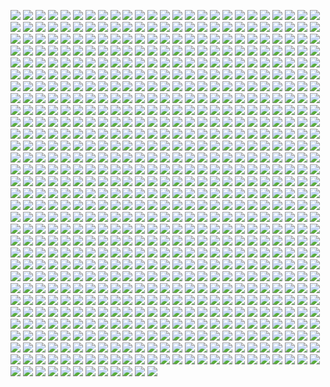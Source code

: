 
![](https://icanig.org/pro-study-packs/projects/MI/MI_Page_001.jpg)
![](https://icanig.org/pro-study-packs/projects/MI/MI_Page_002.jpg)
![](https://icanig.org/pro-study-packs/projects/MI/MI_Page_003.jpg)
![](https://icanig.org/pro-study-packs/projects/MI/MI_Page_004.jpg)
![](https://icanig.org/pro-study-packs/projects/MI/MI_Page_005.jpg)
![](https://icanig.org/pro-study-packs/projects/MI/MI_Page_006.jpg)
![](https://icanig.org/pro-study-packs/projects/MI/MI_Page_007.jpg)
![](https://icanig.org/pro-study-packs/projects/MI/MI_Page_008.jpg)
![](https://icanig.org/pro-study-packs/projects/MI/MI_Page_009.jpg)
![](https://icanig.org/pro-study-packs/projects/MI/MI_Page_010.jpg)
![](https://icanig.org/pro-study-packs/projects/MI/MI_Page_011.jpg)
![](https://icanig.org/pro-study-packs/projects/MI/MI_Page_012.jpg)
![](https://icanig.org/pro-study-packs/projects/MI/MI_Page_013.jpg)
![](https://icanig.org/pro-study-packs/projects/MI/MI_Page_014.jpg)
![](https://icanig.org/pro-study-packs/projects/MI/MI_Page_015.jpg)
![](https://icanig.org/pro-study-packs/projects/MI/MI_Page_016.jpg)
![](https://icanig.org/pro-study-packs/projects/MI/MI_Page_017.jpg)
![](https://icanig.org/pro-study-packs/projects/MI/MI_Page_018.jpg)
![](https://icanig.org/pro-study-packs/projects/MI/MI_Page_019.jpg)
![](https://icanig.org/pro-study-packs/projects/MI/MI_Page_020.jpg)
![](https://icanig.org/pro-study-packs/projects/MI/MI_Page_021.jpg)
![](https://icanig.org/pro-study-packs/projects/MI/MI_Page_022.jpg)
![](https://icanig.org/pro-study-packs/projects/MI/MI_Page_023.jpg)
![](https://icanig.org/pro-study-packs/projects/MI/MI_Page_024.jpg)
![](https://icanig.org/pro-study-packs/projects/MI/MI_Page_025.jpg)
![](https://icanig.org/pro-study-packs/projects/MI/MI_Page_026.jpg)
![](https://icanig.org/pro-study-packs/projects/MI/MI_Page_027.jpg)
![](https://icanig.org/pro-study-packs/projects/MI/MI_Page_028.jpg)
![](https://icanig.org/pro-study-packs/projects/MI/MI_Page_029.jpg)
![](https://icanig.org/pro-study-packs/projects/MI/MI_Page_030.jpg)
![](https://icanig.org/pro-study-packs/projects/MI/MI_Page_031.jpg)
![](https://icanig.org/pro-study-packs/projects/MI/MI_Page_032.jpg)
![](https://icanig.org/pro-study-packs/projects/MI/MI_Page_033.jpg)
![](https://icanig.org/pro-study-packs/projects/MI/MI_Page_034.jpg)
![](https://icanig.org/pro-study-packs/projects/MI/MI_Page_035.jpg)
![](https://icanig.org/pro-study-packs/projects/MI/MI_Page_036.jpg)
![](https://icanig.org/pro-study-packs/projects/MI/MI_Page_037.jpg)
![](https://icanig.org/pro-study-packs/projects/MI/MI_Page_038.jpg)
![](https://icanig.org/pro-study-packs/projects/MI/MI_Page_039.jpg)
![](https://icanig.org/pro-study-packs/projects/MI/MI_Page_040.jpg)
![](https://icanig.org/pro-study-packs/projects/MI/MI_Page_041.jpg)
![](https://icanig.org/pro-study-packs/projects/MI/MI_Page_042.jpg)
![](https://icanig.org/pro-study-packs/projects/MI/MI_Page_043.jpg)
![](https://icanig.org/pro-study-packs/projects/MI/MI_Page_044.jpg)
![](https://icanig.org/pro-study-packs/projects/MI/MI_Page_045.jpg)
![](https://icanig.org/pro-study-packs/projects/MI/MI_Page_046.jpg)
![](https://icanig.org/pro-study-packs/projects/MI/MI_Page_047.jpg)
![](https://icanig.org/pro-study-packs/projects/MI/MI_Page_048.jpg)
![](https://icanig.org/pro-study-packs/projects/MI/MI_Page_049.jpg)
![](https://icanig.org/pro-study-packs/projects/MI/MI_Page_050.jpg)
![](https://icanig.org/pro-study-packs/projects/MI/MI_Page_051.jpg)
![](https://icanig.org/pro-study-packs/projects/MI/MI_Page_052.jpg)
![](https://icanig.org/pro-study-packs/projects/MI/MI_Page_053.jpg)
![](https://icanig.org/pro-study-packs/projects/MI/MI_Page_054.jpg)
![](https://icanig.org/pro-study-packs/projects/MI/MI_Page_055.jpg)
![](https://icanig.org/pro-study-packs/projects/MI/MI_Page_056.jpg)
![](https://icanig.org/pro-study-packs/projects/MI/MI_Page_057.jpg)
![](https://icanig.org/pro-study-packs/projects/MI/MI_Page_058.jpg)
![](https://icanig.org/pro-study-packs/projects/MI/MI_Page_059.jpg)
![](https://icanig.org/pro-study-packs/projects/MI/MI_Page_060.jpg)
![](https://icanig.org/pro-study-packs/projects/MI/MI_Page_061.jpg)
![](https://icanig.org/pro-study-packs/projects/MI/MI_Page_062.jpg)
![](https://icanig.org/pro-study-packs/projects/MI/MI_Page_063.jpg)
![](https://icanig.org/pro-study-packs/projects/MI/MI_Page_064.jpg)
![](https://icanig.org/pro-study-packs/projects/MI/MI_Page_065.jpg)
![](https://icanig.org/pro-study-packs/projects/MI/MI_Page_066.jpg)
![](https://icanig.org/pro-study-packs/projects/MI/MI_Page_067.jpg)
![](https://icanig.org/pro-study-packs/projects/MI/MI_Page_068.jpg)
![](https://icanig.org/pro-study-packs/projects/MI/MI_Page_069.jpg)
![](https://icanig.org/pro-study-packs/projects/MI/MI_Page_070.jpg)
![](https://icanig.org/pro-study-packs/projects/MI/MI_Page_071.jpg)
![](https://icanig.org/pro-study-packs/projects/MI/MI_Page_072.jpg)
![](https://icanig.org/pro-study-packs/projects/MI/MI_Page_073.jpg)
![](https://icanig.org/pro-study-packs/projects/MI/MI_Page_074.jpg)
![](https://icanig.org/pro-study-packs/projects/MI/MI_Page_075.jpg)
![](https://icanig.org/pro-study-packs/projects/MI/MI_Page_076.jpg)
![](https://icanig.org/pro-study-packs/projects/MI/MI_Page_077.jpg)
![](https://icanig.org/pro-study-packs/projects/MI/MI_Page_078.jpg)
![](https://icanig.org/pro-study-packs/projects/MI/MI_Page_079.jpg)
![](https://icanig.org/pro-study-packs/projects/MI/MI_Page_080.jpg)
![](https://icanig.org/pro-study-packs/projects/MI/MI_Page_081.jpg)
![](https://icanig.org/pro-study-packs/projects/MI/MI_Page_082.jpg)
![](https://icanig.org/pro-study-packs/projects/MI/MI_Page_083.jpg)
![](https://icanig.org/pro-study-packs/projects/MI/MI_Page_084.jpg)
![](https://icanig.org/pro-study-packs/projects/MI/MI_Page_085.jpg)
![](https://icanig.org/pro-study-packs/projects/MI/MI_Page_086.jpg)
![](https://icanig.org/pro-study-packs/projects/MI/MI_Page_087.jpg)
![](https://icanig.org/pro-study-packs/projects/MI/MI_Page_088.jpg)
![](https://icanig.org/pro-study-packs/projects/MI/MI_Page_089.jpg)
![](https://icanig.org/pro-study-packs/projects/MI/MI_Page_090.jpg)
![](https://icanig.org/pro-study-packs/projects/MI/MI_Page_091.jpg)
![](https://icanig.org/pro-study-packs/projects/MI/MI_Page_092.jpg)
![](https://icanig.org/pro-study-packs/projects/MI/MI_Page_093.jpg)
![](https://icanig.org/pro-study-packs/projects/MI/MI_Page_094.jpg)
![](https://icanig.org/pro-study-packs/projects/MI/MI_Page_095.jpg)
![](https://icanig.org/pro-study-packs/projects/MI/MI_Page_096.jpg)
![](https://icanig.org/pro-study-packs/projects/MI/MI_Page_097.jpg)
![](https://icanig.org/pro-study-packs/projects/MI/MI_Page_098.jpg)
![](https://icanig.org/pro-study-packs/projects/MI/MI_Page_099.jpg)
![](https://icanig.org/pro-study-packs/projects/MI/MI_Page_100.jpg)
![](https://icanig.org/pro-study-packs/projects/MI/MI_Page_101.jpg)
![](https://icanig.org/pro-study-packs/projects/MI/MI_Page_102.jpg)
![](https://icanig.org/pro-study-packs/projects/MI/MI_Page_103.jpg)
![](https://icanig.org/pro-study-packs/projects/MI/MI_Page_104.jpg)
![](https://icanig.org/pro-study-packs/projects/MI/MI_Page_105.jpg)
![](https://icanig.org/pro-study-packs/projects/MI/MI_Page_106.jpg)
![](https://icanig.org/pro-study-packs/projects/MI/MI_Page_107.jpg)
![](https://icanig.org/pro-study-packs/projects/MI/MI_Page_108.jpg)
![](https://icanig.org/pro-study-packs/projects/MI/MI_Page_109.jpg)
![](https://icanig.org/pro-study-packs/projects/MI/MI_Page_110.jpg)
![](https://icanig.org/pro-study-packs/projects/MI/MI_Page_111.jpg)
![](https://icanig.org/pro-study-packs/projects/MI/MI_Page_112.jpg)
![](https://icanig.org/pro-study-packs/projects/MI/MI_Page_113.jpg)
![](https://icanig.org/pro-study-packs/projects/MI/MI_Page_114.jpg)
![](https://icanig.org/pro-study-packs/projects/MI/MI_Page_115.jpg)
![](https://icanig.org/pro-study-packs/projects/MI/MI_Page_116.jpg)
![](https://icanig.org/pro-study-packs/projects/MI/MI_Page_117.jpg)
![](https://icanig.org/pro-study-packs/projects/MI/MI_Page_118.jpg)
![](https://icanig.org/pro-study-packs/projects/MI/MI_Page_119.jpg)
![](https://icanig.org/pro-study-packs/projects/MI/MI_Page_120.jpg)
![](https://icanig.org/pro-study-packs/projects/MI/MI_Page_121.jpg)
![](https://icanig.org/pro-study-packs/projects/MI/MI_Page_122.jpg)
![](https://icanig.org/pro-study-packs/projects/MI/MI_Page_123.jpg)
![](https://icanig.org/pro-study-packs/projects/MI/MI_Page_124.jpg)
![](https://icanig.org/pro-study-packs/projects/MI/MI_Page_125.jpg)
![](https://icanig.org/pro-study-packs/projects/MI/MI_Page_126.jpg)
![](https://icanig.org/pro-study-packs/projects/MI/MI_Page_127.jpg)
![](https://icanig.org/pro-study-packs/projects/MI/MI_Page_128.jpg)
![](https://icanig.org/pro-study-packs/projects/MI/MI_Page_129.jpg)
![](https://icanig.org/pro-study-packs/projects/MI/MI_Page_130.jpg)
![](https://icanig.org/pro-study-packs/projects/MI/MI_Page_131.jpg)
![](https://icanig.org/pro-study-packs/projects/MI/MI_Page_132.jpg)
![](https://icanig.org/pro-study-packs/projects/MI/MI_Page_133.jpg)
![](https://icanig.org/pro-study-packs/projects/MI/MI_Page_134.jpg)
![](https://icanig.org/pro-study-packs/projects/MI/MI_Page_135.jpg)
![](https://icanig.org/pro-study-packs/projects/MI/MI_Page_136.jpg)
![](https://icanig.org/pro-study-packs/projects/MI/MI_Page_137.jpg)
![](https://icanig.org/pro-study-packs/projects/MI/MI_Page_138.jpg)
![](https://icanig.org/pro-study-packs/projects/MI/MI_Page_139.jpg)
![](https://icanig.org/pro-study-packs/projects/MI/MI_Page_140.jpg)
![](https://icanig.org/pro-study-packs/projects/MI/MI_Page_141.jpg)
![](https://icanig.org/pro-study-packs/projects/MI/MI_Page_142.jpg)
![](https://icanig.org/pro-study-packs/projects/MI/MI_Page_143.jpg)
![](https://icanig.org/pro-study-packs/projects/MI/MI_Page_144.jpg)
![](https://icanig.org/pro-study-packs/projects/MI/MI_Page_145.jpg)
![](https://icanig.org/pro-study-packs/projects/MI/MI_Page_146.jpg)
![](https://icanig.org/pro-study-packs/projects/MI/MI_Page_147.jpg)
![](https://icanig.org/pro-study-packs/projects/MI/MI_Page_148.jpg)
![](https://icanig.org/pro-study-packs/projects/MI/MI_Page_149.jpg)
![](https://icanig.org/pro-study-packs/projects/MI/MI_Page_150.jpg)
![](https://icanig.org/pro-study-packs/projects/MI/MI_Page_151.jpg)
![](https://icanig.org/pro-study-packs/projects/MI/MI_Page_152.jpg)
![](https://icanig.org/pro-study-packs/projects/MI/MI_Page_153.jpg)
![](https://icanig.org/pro-study-packs/projects/MI/MI_Page_154.jpg)
![](https://icanig.org/pro-study-packs/projects/MI/MI_Page_155.jpg)
![](https://icanig.org/pro-study-packs/projects/MI/MI_Page_156.jpg)
![](https://icanig.org/pro-study-packs/projects/MI/MI_Page_157.jpg)
![](https://icanig.org/pro-study-packs/projects/MI/MI_Page_158.jpg)
![](https://icanig.org/pro-study-packs/projects/MI/MI_Page_159.jpg)
![](https://icanig.org/pro-study-packs/projects/MI/MI_Page_160.jpg)
![](https://icanig.org/pro-study-packs/projects/MI/MI_Page_161.jpg)
![](https://icanig.org/pro-study-packs/projects/MI/MI_Page_162.jpg)
![](https://icanig.org/pro-study-packs/projects/MI/MI_Page_163.jpg)
![](https://icanig.org/pro-study-packs/projects/MI/MI_Page_164.jpg)
![](https://icanig.org/pro-study-packs/projects/MI/MI_Page_165.jpg)
![](https://icanig.org/pro-study-packs/projects/MI/MI_Page_166.jpg)
![](https://icanig.org/pro-study-packs/projects/MI/MI_Page_167.jpg)
![](https://icanig.org/pro-study-packs/projects/MI/MI_Page_168.jpg)
![](https://icanig.org/pro-study-packs/projects/MI/MI_Page_169.jpg)
![](https://icanig.org/pro-study-packs/projects/MI/MI_Page_170.jpg)
![](https://icanig.org/pro-study-packs/projects/MI/MI_Page_171.jpg)
![](https://icanig.org/pro-study-packs/projects/MI/MI_Page_172.jpg)
![](https://icanig.org/pro-study-packs/projects/MI/MI_Page_173.jpg)
![](https://icanig.org/pro-study-packs/projects/MI/MI_Page_174.jpg)
![](https://icanig.org/pro-study-packs/projects/MI/MI_Page_175.jpg)
![](https://icanig.org/pro-study-packs/projects/MI/MI_Page_176.jpg)
![](https://icanig.org/pro-study-packs/projects/MI/MI_Page_177.jpg)
![](https://icanig.org/pro-study-packs/projects/MI/MI_Page_178.jpg)
![](https://icanig.org/pro-study-packs/projects/MI/MI_Page_179.jpg)
![](https://icanig.org/pro-study-packs/projects/MI/MI_Page_180.jpg)
![](https://icanig.org/pro-study-packs/projects/MI/MI_Page_181.jpg)
![](https://icanig.org/pro-study-packs/projects/MI/MI_Page_182.jpg)
![](https://icanig.org/pro-study-packs/projects/MI/MI_Page_183.jpg)
![](https://icanig.org/pro-study-packs/projects/MI/MI_Page_184.jpg)
![](https://icanig.org/pro-study-packs/projects/MI/MI_Page_185.jpg)
![](https://icanig.org/pro-study-packs/projects/MI/MI_Page_186.jpg)
![](https://icanig.org/pro-study-packs/projects/MI/MI_Page_187.jpg)
![](https://icanig.org/pro-study-packs/projects/MI/MI_Page_188.jpg)
![](https://icanig.org/pro-study-packs/projects/MI/MI_Page_189.jpg)
![](https://icanig.org/pro-study-packs/projects/MI/MI_Page_190.jpg)
![](https://icanig.org/pro-study-packs/projects/MI/MI_Page_191.jpg)
![](https://icanig.org/pro-study-packs/projects/MI/MI_Page_192.jpg)
![](https://icanig.org/pro-study-packs/projects/MI/MI_Page_193.jpg)
![](https://icanig.org/pro-study-packs/projects/MI/MI_Page_194.jpg)
![](https://icanig.org/pro-study-packs/projects/MI/MI_Page_195.jpg)
![](https://icanig.org/pro-study-packs/projects/MI/MI_Page_196.jpg)
![](https://icanig.org/pro-study-packs/projects/MI/MI_Page_197.jpg)
![](https://icanig.org/pro-study-packs/projects/MI/MI_Page_198.jpg)
![](https://icanig.org/pro-study-packs/projects/MI/MI_Page_199.jpg)
![](https://icanig.org/pro-study-packs/projects/MI/MI_Page_200.jpg)
![](https://icanig.org/pro-study-packs/projects/MI/MI_Page_201.jpg)
![](https://icanig.org/pro-study-packs/projects/MI/MI_Page_202.jpg)
![](https://icanig.org/pro-study-packs/projects/MI/MI_Page_203.jpg)
![](https://icanig.org/pro-study-packs/projects/MI/MI_Page_204.jpg)
![](https://icanig.org/pro-study-packs/projects/MI/MI_Page_205.jpg)
![](https://icanig.org/pro-study-packs/projects/MI/MI_Page_206.jpg)
![](https://icanig.org/pro-study-packs/projects/MI/MI_Page_207.jpg)
![](https://icanig.org/pro-study-packs/projects/MI/MI_Page_208.jpg)
![](https://icanig.org/pro-study-packs/projects/MI/MI_Page_209.jpg)
![](https://icanig.org/pro-study-packs/projects/MI/MI_Page_210.jpg)
![](https://icanig.org/pro-study-packs/projects/MI/MI_Page_211.jpg)
![](https://icanig.org/pro-study-packs/projects/MI/MI_Page_212.jpg)
![](https://icanig.org/pro-study-packs/projects/MI/MI_Page_213.jpg)
![](https://icanig.org/pro-study-packs/projects/MI/MI_Page_214.jpg)
![](https://icanig.org/pro-study-packs/projects/MI/MI_Page_215.jpg)
![](https://icanig.org/pro-study-packs/projects/MI/MI_Page_216.jpg)
![](https://icanig.org/pro-study-packs/projects/MI/MI_Page_217.jpg)
![](https://icanig.org/pro-study-packs/projects/MI/MI_Page_218.jpg)
![](https://icanig.org/pro-study-packs/projects/MI/MI_Page_219.jpg)
![](https://icanig.org/pro-study-packs/projects/MI/MI_Page_220.jpg)
![](https://icanig.org/pro-study-packs/projects/MI/MI_Page_221.jpg)
![](https://icanig.org/pro-study-packs/projects/MI/MI_Page_222.jpg)
![](https://icanig.org/pro-study-packs/projects/MI/MI_Page_223.jpg)
![](https://icanig.org/pro-study-packs/projects/MI/MI_Page_224.jpg)
![](https://icanig.org/pro-study-packs/projects/MI/MI_Page_225.jpg)
![](https://icanig.org/pro-study-packs/projects/MI/MI_Page_226.jpg)
![](https://icanig.org/pro-study-packs/projects/MI/MI_Page_227.jpg)
![](https://icanig.org/pro-study-packs/projects/MI/MI_Page_228.jpg)
![](https://icanig.org/pro-study-packs/projects/MI/MI_Page_229.jpg)
![](https://icanig.org/pro-study-packs/projects/MI/MI_Page_230.jpg)
![](https://icanig.org/pro-study-packs/projects/MI/MI_Page_231.jpg)
![](https://icanig.org/pro-study-packs/projects/MI/MI_Page_232.jpg)
![](https://icanig.org/pro-study-packs/projects/MI/MI_Page_233.jpg)
![](https://icanig.org/pro-study-packs/projects/MI/MI_Page_234.jpg)
![](https://icanig.org/pro-study-packs/projects/MI/MI_Page_235.jpg)
![](https://icanig.org/pro-study-packs/projects/MI/MI_Page_236.jpg)
![](https://icanig.org/pro-study-packs/projects/MI/MI_Page_237.jpg)
![](https://icanig.org/pro-study-packs/projects/MI/MI_Page_238.jpg)
![](https://icanig.org/pro-study-packs/projects/MI/MI_Page_239.jpg)
![](https://icanig.org/pro-study-packs/projects/MI/MI_Page_240.jpg)
![](https://icanig.org/pro-study-packs/projects/MI/MI_Page_241.jpg)
![](https://icanig.org/pro-study-packs/projects/MI/MI_Page_242.jpg)
![](https://icanig.org/pro-study-packs/projects/MI/MI_Page_243.jpg)
![](https://icanig.org/pro-study-packs/projects/MI/MI_Page_244.jpg)
![](https://icanig.org/pro-study-packs/projects/MI/MI_Page_245.jpg)
![](https://icanig.org/pro-study-packs/projects/MI/MI_Page_246.jpg)
![](https://icanig.org/pro-study-packs/projects/MI/MI_Page_247.jpg)
![](https://icanig.org/pro-study-packs/projects/MI/MI_Page_248.jpg)
![](https://icanig.org/pro-study-packs/projects/MI/MI_Page_249.jpg)
![](https://icanig.org/pro-study-packs/projects/MI/MI_Page_250.jpg)
![](https://icanig.org/pro-study-packs/projects/MI/MI_Page_251.jpg)
![](https://icanig.org/pro-study-packs/projects/MI/MI_Page_252.jpg)
![](https://icanig.org/pro-study-packs/projects/MI/MI_Page_253.jpg)
![](https://icanig.org/pro-study-packs/projects/MI/MI_Page_254.jpg)
![](https://icanig.org/pro-study-packs/projects/MI/MI_Page_255.jpg)
![](https://icanig.org/pro-study-packs/projects/MI/MI_Page_256.jpg)
![](https://icanig.org/pro-study-packs/projects/MI/MI_Page_257.jpg)
![](https://icanig.org/pro-study-packs/projects/MI/MI_Page_258.jpg)
![](https://icanig.org/pro-study-packs/projects/MI/MI_Page_259.jpg)
![](https://icanig.org/pro-study-packs/projects/MI/MI_Page_260.jpg)
![](https://icanig.org/pro-study-packs/projects/MI/MI_Page_261.jpg)
![](https://icanig.org/pro-study-packs/projects/MI/MI_Page_262.jpg)
![](https://icanig.org/pro-study-packs/projects/MI/MI_Page_263.jpg)
![](https://icanig.org/pro-study-packs/projects/MI/MI_Page_264.jpg)
![](https://icanig.org/pro-study-packs/projects/MI/MI_Page_265.jpg)
![](https://icanig.org/pro-study-packs/projects/MI/MI_Page_266.jpg)
![](https://icanig.org/pro-study-packs/projects/MI/MI_Page_267.jpg)
![](https://icanig.org/pro-study-packs/projects/MI/MI_Page_268.jpg)
![](https://icanig.org/pro-study-packs/projects/MI/MI_Page_269.jpg)
![](https://icanig.org/pro-study-packs/projects/MI/MI_Page_270.jpg)
![](https://icanig.org/pro-study-packs/projects/MI/MI_Page_271.jpg)
![](https://icanig.org/pro-study-packs/projects/MI/MI_Page_272.jpg)
![](https://icanig.org/pro-study-packs/projects/MI/MI_Page_273.jpg)
![](https://icanig.org/pro-study-packs/projects/MI/MI_Page_274.jpg)
![](https://icanig.org/pro-study-packs/projects/MI/MI_Page_275.jpg)
![](https://icanig.org/pro-study-packs/projects/MI/MI_Page_276.jpg)
![](https://icanig.org/pro-study-packs/projects/MI/MI_Page_277.jpg)
![](https://icanig.org/pro-study-packs/projects/MI/MI_Page_278.jpg)
![](https://icanig.org/pro-study-packs/projects/MI/MI_Page_279.jpg)
![](https://icanig.org/pro-study-packs/projects/MI/MI_Page_280.jpg)
![](https://icanig.org/pro-study-packs/projects/MI/MI_Page_281.jpg)
![](https://icanig.org/pro-study-packs/projects/MI/MI_Page_282.jpg)
![](https://icanig.org/pro-study-packs/projects/MI/MI_Page_283.jpg)
![](https://icanig.org/pro-study-packs/projects/MI/MI_Page_284.jpg)
![](https://icanig.org/pro-study-packs/projects/MI/MI_Page_285.jpg)
![](https://icanig.org/pro-study-packs/projects/MI/MI_Page_286.jpg)
![](https://icanig.org/pro-study-packs/projects/MI/MI_Page_287.jpg)
![](https://icanig.org/pro-study-packs/projects/MI/MI_Page_288.jpg)
![](https://icanig.org/pro-study-packs/projects/MI/MI_Page_289.jpg)
![](https://icanig.org/pro-study-packs/projects/MI/MI_Page_290.jpg)
![](https://icanig.org/pro-study-packs/projects/MI/MI_Page_291.jpg)
![](https://icanig.org/pro-study-packs/projects/MI/MI_Page_292.jpg)
![](https://icanig.org/pro-study-packs/projects/MI/MI_Page_293.jpg)
![](https://icanig.org/pro-study-packs/projects/MI/MI_Page_294.jpg)
![](https://icanig.org/pro-study-packs/projects/MI/MI_Page_295.jpg)
![](https://icanig.org/pro-study-packs/projects/MI/MI_Page_296.jpg)
![](https://icanig.org/pro-study-packs/projects/MI/MI_Page_297.jpg)
![](https://icanig.org/pro-study-packs/projects/MI/MI_Page_298.jpg)
![](https://icanig.org/pro-study-packs/projects/MI/MI_Page_299.jpg)
![](https://icanig.org/pro-study-packs/projects/MI/MI_Page_300.jpg)
![](https://icanig.org/pro-study-packs/projects/MI/MI_Page_301.jpg)
![](https://icanig.org/pro-study-packs/projects/MI/MI_Page_302.jpg)
![](https://icanig.org/pro-study-packs/projects/MI/MI_Page_303.jpg)
![](https://icanig.org/pro-study-packs/projects/MI/MI_Page_304.jpg)
![](https://icanig.org/pro-study-packs/projects/MI/MI_Page_305.jpg)
![](https://icanig.org/pro-study-packs/projects/MI/MI_Page_306.jpg)
![](https://icanig.org/pro-study-packs/projects/MI/MI_Page_307.jpg)
![](https://icanig.org/pro-study-packs/projects/MI/MI_Page_308.jpg)
![](https://icanig.org/pro-study-packs/projects/MI/MI_Page_309.jpg)
![](https://icanig.org/pro-study-packs/projects/MI/MI_Page_310.jpg)
![](https://icanig.org/pro-study-packs/projects/MI/MI_Page_311.jpg)
![](https://icanig.org/pro-study-packs/projects/MI/MI_Page_312.jpg)
![](https://icanig.org/pro-study-packs/projects/MI/MI_Page_313.jpg)
![](https://icanig.org/pro-study-packs/projects/MI/MI_Page_314.jpg)
![](https://icanig.org/pro-study-packs/projects/MI/MI_Page_315.jpg)
![](https://icanig.org/pro-study-packs/projects/MI/MI_Page_316.jpg)
![](https://icanig.org/pro-study-packs/projects/MI/MI_Page_317.jpg)
![](https://icanig.org/pro-study-packs/projects/MI/MI_Page_318.jpg)
![](https://icanig.org/pro-study-packs/projects/MI/MI_Page_319.jpg)
![](https://icanig.org/pro-study-packs/projects/MI/MI_Page_320.jpg)
![](https://icanig.org/pro-study-packs/projects/MI/MI_Page_321.jpg)
![](https://icanig.org/pro-study-packs/projects/MI/MI_Page_322.jpg)
![](https://icanig.org/pro-study-packs/projects/MI/MI_Page_323.jpg)
![](https://icanig.org/pro-study-packs/projects/MI/MI_Page_324.jpg)
![](https://icanig.org/pro-study-packs/projects/MI/MI_Page_325.jpg)
![](https://icanig.org/pro-study-packs/projects/MI/MI_Page_326.jpg)
![](https://icanig.org/pro-study-packs/projects/MI/MI_Page_327.jpg)
![](https://icanig.org/pro-study-packs/projects/MI/MI_Page_328.jpg)
![](https://icanig.org/pro-study-packs/projects/MI/MI_Page_329.jpg)
![](https://icanig.org/pro-study-packs/projects/MI/MI_Page_330.jpg)
![](https://icanig.org/pro-study-packs/projects/MI/MI_Page_331.jpg)
![](https://icanig.org/pro-study-packs/projects/MI/MI_Page_332.jpg)
![](https://icanig.org/pro-study-packs/projects/MI/MI_Page_333.jpg)
![](https://icanig.org/pro-study-packs/projects/MI/MI_Page_334.jpg)
![](https://icanig.org/pro-study-packs/projects/MI/MI_Page_335.jpg)
![](https://icanig.org/pro-study-packs/projects/MI/MI_Page_336.jpg)
![](https://icanig.org/pro-study-packs/projects/MI/MI_Page_337.jpg)
![](https://icanig.org/pro-study-packs/projects/MI/MI_Page_338.jpg)
![](https://icanig.org/pro-study-packs/projects/MI/MI_Page_339.jpg)
![](https://icanig.org/pro-study-packs/projects/MI/MI_Page_340.jpg)
![](https://icanig.org/pro-study-packs/projects/MI/MI_Page_341.jpg)
![](https://icanig.org/pro-study-packs/projects/MI/MI_Page_342.jpg)
![](https://icanig.org/pro-study-packs/projects/MI/MI_Page_343.jpg)
![](https://icanig.org/pro-study-packs/projects/MI/MI_Page_344.jpg)
![](https://icanig.org/pro-study-packs/projects/MI/MI_Page_345.jpg)
![](https://icanig.org/pro-study-packs/projects/MI/MI_Page_346.jpg)
![](https://icanig.org/pro-study-packs/projects/MI/MI_Page_347.jpg)
![](https://icanig.org/pro-study-packs/projects/MI/MI_Page_348.jpg)
![](https://icanig.org/pro-study-packs/projects/MI/MI_Page_349.jpg)
![](https://icanig.org/pro-study-packs/projects/MI/MI_Page_350.jpg)
![](https://icanig.org/pro-study-packs/projects/MI/MI_Page_351.jpg)
![](https://icanig.org/pro-study-packs/projects/MI/MI_Page_352.jpg)
![](https://icanig.org/pro-study-packs/projects/MI/MI_Page_353.jpg)
![](https://icanig.org/pro-study-packs/projects/MI/MI_Page_354.jpg)
![](https://icanig.org/pro-study-packs/projects/MI/MI_Page_355.jpg)
![](https://icanig.org/pro-study-packs/projects/MI/MI_Page_356.jpg)
![](https://icanig.org/pro-study-packs/projects/MI/MI_Page_357.jpg)
![](https://icanig.org/pro-study-packs/projects/MI/MI_Page_358.jpg)
![](https://icanig.org/pro-study-packs/projects/MI/MI_Page_359.jpg)
![](https://icanig.org/pro-study-packs/projects/MI/MI_Page_360.jpg)
![](https://icanig.org/pro-study-packs/projects/MI/MI_Page_361.jpg)
![](https://icanig.org/pro-study-packs/projects/MI/MI_Page_362.jpg)
![](https://icanig.org/pro-study-packs/projects/MI/MI_Page_363.jpg)
![](https://icanig.org/pro-study-packs/projects/MI/MI_Page_364.jpg)
![](https://icanig.org/pro-study-packs/projects/MI/MI_Page_365.jpg)
![](https://icanig.org/pro-study-packs/projects/MI/MI_Page_366.jpg)
![](https://icanig.org/pro-study-packs/projects/MI/MI_Page_367.jpg)
![](https://icanig.org/pro-study-packs/projects/MI/MI_Page_368.jpg)
![](https://icanig.org/pro-study-packs/projects/MI/MI_Page_369.jpg)
![](https://icanig.org/pro-study-packs/projects/MI/MI_Page_370.jpg)
![](https://icanig.org/pro-study-packs/projects/MI/MI_Page_371.jpg)
![](https://icanig.org/pro-study-packs/projects/MI/MI_Page_372.jpg)
![](https://icanig.org/pro-study-packs/projects/MI/MI_Page_373.jpg)
![](https://icanig.org/pro-study-packs/projects/MI/MI_Page_374.jpg)
![](https://icanig.org/pro-study-packs/projects/MI/MI_Page_375.jpg)
![](https://icanig.org/pro-study-packs/projects/MI/MI_Page_376.jpg)
![](https://icanig.org/pro-study-packs/projects/MI/MI_Page_377.jpg)
![](https://icanig.org/pro-study-packs/projects/MI/MI_Page_378.jpg)
![](https://icanig.org/pro-study-packs/projects/MI/MI_Page_379.jpg)
![](https://icanig.org/pro-study-packs/projects/MI/MI_Page_380.jpg)
![](https://icanig.org/pro-study-packs/projects/MI/MI_Page_381.jpg)
![](https://icanig.org/pro-study-packs/projects/MI/MI_Page_382.jpg)
![](https://icanig.org/pro-study-packs/projects/MI/MI_Page_383.jpg)
![](https://icanig.org/pro-study-packs/projects/MI/MI_Page_384.jpg)
![](https://icanig.org/pro-study-packs/projects/MI/MI_Page_385.jpg)
![](https://icanig.org/pro-study-packs/projects/MI/MI_Page_386.jpg)
![](https://icanig.org/pro-study-packs/projects/MI/MI_Page_387.jpg)
![](https://icanig.org/pro-study-packs/projects/MI/MI_Page_388.jpg)
![](https://icanig.org/pro-study-packs/projects/MI/MI_Page_389.jpg)
![](https://icanig.org/pro-study-packs/projects/MI/MI_Page_390.jpg)
![](https://icanig.org/pro-study-packs/projects/MI/MI_Page_391.jpg)
![](https://icanig.org/pro-study-packs/projects/MI/MI_Page_392.jpg)
![](https://icanig.org/pro-study-packs/projects/MI/MI_Page_393.jpg)
![](https://icanig.org/pro-study-packs/projects/MI/MI_Page_394.jpg)
![](https://icanig.org/pro-study-packs/projects/MI/MI_Page_395.jpg)
![](https://icanig.org/pro-study-packs/projects/MI/MI_Page_396.jpg)
![](https://icanig.org/pro-study-packs/projects/MI/MI_Page_397.jpg)
![](https://icanig.org/pro-study-packs/projects/MI/MI_Page_398.jpg)
![](https://icanig.org/pro-study-packs/projects/MI/MI_Page_399.jpg)
![](https://icanig.org/pro-study-packs/projects/MI/MI_Page_400.jpg)
![](https://icanig.org/pro-study-packs/projects/MI/MI_Page_401.jpg)
![](https://icanig.org/pro-study-packs/projects/MI/MI_Page_402.jpg)
![](https://icanig.org/pro-study-packs/projects/MI/MI_Page_403.jpg)
![](https://icanig.org/pro-study-packs/projects/MI/MI_Page_404.jpg)
![](https://icanig.org/pro-study-packs/projects/MI/MI_Page_405.jpg)
![](https://icanig.org/pro-study-packs/projects/MI/MI_Page_406.jpg)
![](https://icanig.org/pro-study-packs/projects/MI/MI_Page_407.jpg)
![](https://icanig.org/pro-study-packs/projects/MI/MI_Page_408.jpg)
![](https://icanig.org/pro-study-packs/projects/MI/MI_Page_409.jpg)
![](https://icanig.org/pro-study-packs/projects/MI/MI_Page_410.jpg)
![](https://icanig.org/pro-study-packs/projects/MI/MI_Page_411.jpg)
![](https://icanig.org/pro-study-packs/projects/MI/MI_Page_412.jpg)
![](https://icanig.org/pro-study-packs/projects/MI/MI_Page_413.jpg)
![](https://icanig.org/pro-study-packs/projects/MI/MI_Page_414.jpg)
![](https://icanig.org/pro-study-packs/projects/MI/MI_Page_415.jpg)
![](https://icanig.org/pro-study-packs/projects/MI/MI_Page_416.jpg)
![](https://icanig.org/pro-study-packs/projects/MI/MI_Page_417.jpg)
![](https://icanig.org/pro-study-packs/projects/MI/MI_Page_418.jpg)
![](https://icanig.org/pro-study-packs/projects/MI/MI_Page_419.jpg)
![](https://icanig.org/pro-study-packs/projects/MI/MI_Page_420.jpg)
![](https://icanig.org/pro-study-packs/projects/MI/MI_Page_421.jpg)
![](https://icanig.org/pro-study-packs/projects/MI/MI_Page_422.jpg)
![](https://icanig.org/pro-study-packs/projects/MI/MI_Page_423.jpg)
![](https://icanig.org/pro-study-packs/projects/MI/MI_Page_424.jpg)
![](https://icanig.org/pro-study-packs/projects/MI/MI_Page_425.jpg)
![](https://icanig.org/pro-study-packs/projects/MI/MI_Page_426.jpg)
![](https://icanig.org/pro-study-packs/projects/MI/MI_Page_427.jpg)
![](https://icanig.org/pro-study-packs/projects/MI/MI_Page_428.jpg)
![](https://icanig.org/pro-study-packs/projects/MI/MI_Page_429.jpg)
![](https://icanig.org/pro-study-packs/projects/MI/MI_Page_430.jpg)
![](https://icanig.org/pro-study-packs/projects/MI/MI_Page_431.jpg)
![](https://icanig.org/pro-study-packs/projects/MI/MI_Page_432.jpg)
![](https://icanig.org/pro-study-packs/projects/MI/MI_Page_433.jpg)
![](https://icanig.org/pro-study-packs/projects/MI/MI_Page_434.jpg)
![](https://icanig.org/pro-study-packs/projects/MI/MI_Page_435.jpg)
![](https://icanig.org/pro-study-packs/projects/MI/MI_Page_436.jpg)
![](https://icanig.org/pro-study-packs/projects/MI/MI_Page_437.jpg)
![](https://icanig.org/pro-study-packs/projects/MI/MI_Page_438.jpg)
![](https://icanig.org/pro-study-packs/projects/MI/MI_Page_439.jpg)
![](https://icanig.org/pro-study-packs/projects/MI/MI_Page_440.jpg)
![](https://icanig.org/pro-study-packs/projects/MI/MI_Page_441.jpg)
![](https://icanig.org/pro-study-packs/projects/MI/MI_Page_442.jpg)
![](https://icanig.org/pro-study-packs/projects/MI/MI_Page_443.jpg)
![](https://icanig.org/pro-study-packs/projects/MI/MI_Page_444.jpg)
![](https://icanig.org/pro-study-packs/projects/MI/MI_Page_445.jpg)
![](https://icanig.org/pro-study-packs/projects/MI/MI_Page_446.jpg)
![](https://icanig.org/pro-study-packs/projects/MI/MI_Page_447.jpg)
![](https://icanig.org/pro-study-packs/projects/MI/MI_Page_448.jpg)
![](https://icanig.org/pro-study-packs/projects/MI/MI_Page_449.jpg)
![](https://icanig.org/pro-study-packs/projects/MI/MI_Page_450.jpg)
![](https://icanig.org/pro-study-packs/projects/MI/MI_Page_451.jpg)
![](https://icanig.org/pro-study-packs/projects/MI/MI_Page_452.jpg)
![](https://icanig.org/pro-study-packs/projects/MI/MI_Page_453.jpg)
![](https://icanig.org/pro-study-packs/projects/MI/MI_Page_454.jpg)
![](https://icanig.org/pro-study-packs/projects/MI/MI_Page_455.jpg)
![](https://icanig.org/pro-study-packs/projects/MI/MI_Page_456.jpg)
![](https://icanig.org/pro-study-packs/projects/MI/MI_Page_457.jpg)
![](https://icanig.org/pro-study-packs/projects/MI/MI_Page_458.jpg)
![](https://icanig.org/pro-study-packs/projects/MI/MI_Page_459.jpg)
![](https://icanig.org/pro-study-packs/projects/MI/MI_Page_460.jpg)
![](https://icanig.org/pro-study-packs/projects/MI/MI_Page_461.jpg)
![](https://icanig.org/pro-study-packs/projects/MI/MI_Page_462.jpg)
![](https://icanig.org/pro-study-packs/projects/MI/MI_Page_463.jpg)
![](https://icanig.org/pro-study-packs/projects/MI/MI_Page_464.jpg)
![](https://icanig.org/pro-study-packs/projects/MI/MI_Page_465.jpg)
![](https://icanig.org/pro-study-packs/projects/MI/MI_Page_466.jpg)
![](https://icanig.org/pro-study-packs/projects/MI/MI_Page_467.jpg)
![](https://icanig.org/pro-study-packs/projects/MI/MI_Page_468.jpg)
![](https://icanig.org/pro-study-packs/projects/MI/MI_Page_469.jpg)
![](https://icanig.org/pro-study-packs/projects/MI/MI_Page_470.jpg)
![](https://icanig.org/pro-study-packs/projects/MI/MI_Page_471.jpg)
![](https://icanig.org/pro-study-packs/projects/MI/MI_Page_472.jpg)
![](https://icanig.org/pro-study-packs/projects/MI/MI_Page_473.jpg)
![](https://icanig.org/pro-study-packs/projects/MI/MI_Page_474.jpg)
![](https://icanig.org/pro-study-packs/projects/MI/MI_Page_475.jpg)
![](https://icanig.org/pro-study-packs/projects/MI/MI_Page_476.jpg)
![](https://icanig.org/pro-study-packs/projects/MI/MI_Page_477.jpg)
![](https://icanig.org/pro-study-packs/projects/MI/MI_Page_478.jpg)
![](https://icanig.org/pro-study-packs/projects/MI/MI_Page_479.jpg)
![](https://icanig.org/pro-study-packs/projects/MI/MI_Page_480.jpg)
![](https://icanig.org/pro-study-packs/projects/MI/MI_Page_481.jpg)
![](https://icanig.org/pro-study-packs/projects/MI/MI_Page_482.jpg)
![](https://icanig.org/pro-study-packs/projects/MI/MI_Page_483.jpg)
![](https://icanig.org/pro-study-packs/projects/MI/MI_Page_484.jpg)
![](https://icanig.org/pro-study-packs/projects/MI/MI_Page_485.jpg)
![](https://icanig.org/pro-study-packs/projects/MI/MI_Page_486.jpg)
![](https://icanig.org/pro-study-packs/projects/MI/MI_Page_487.jpg)
![](https://icanig.org/pro-study-packs/projects/MI/MI_Page_488.jpg)
![](https://icanig.org/pro-study-packs/projects/MI/MI_Page_489.jpg)
![](https://icanig.org/pro-study-packs/projects/MI/MI_Page_490.jpg)
![](https://icanig.org/pro-study-packs/projects/MI/MI_Page_491.jpg)
![](https://icanig.org/pro-study-packs/projects/MI/MI_Page_492.jpg)
![](https://icanig.org/pro-study-packs/projects/MI/MI_Page_493.jpg)
![](https://icanig.org/pro-study-packs/projects/MI/MI_Page_494.jpg)
![](https://icanig.org/pro-study-packs/projects/MI/MI_Page_495.jpg)
![](https://icanig.org/pro-study-packs/projects/MI/MI_Page_496.jpg)
![](https://icanig.org/pro-study-packs/projects/MI/MI_Page_497.jpg)
![](https://icanig.org/pro-study-packs/projects/MI/MI_Page_498.jpg)
![](https://icanig.org/pro-study-packs/projects/MI/MI_Page_499.jpg)
![](https://icanig.org/pro-study-packs/projects/MI/MI_Page_500.jpg)
![](https://icanig.org/pro-study-packs/projects/MI/MI_Page_501.jpg)
![](https://icanig.org/pro-study-packs/projects/MI/MI_Page_502.jpg)
![](https://icanig.org/pro-study-packs/projects/MI/MI_Page_503.jpg)
![](https://icanig.org/pro-study-packs/projects/MI/MI_Page_504.jpg)
![](https://icanig.org/pro-study-packs/projects/MI/MI_Page_505.jpg)
![](https://icanig.org/pro-study-packs/projects/MI/MI_Page_506.jpg)
![](https://icanig.org/pro-study-packs/projects/MI/MI_Page_507.jpg)
![](https://icanig.org/pro-study-packs/projects/MI/MI_Page_508.jpg)
![](https://icanig.org/pro-study-packs/projects/MI/MI_Page_509.jpg)
![](https://icanig.org/pro-study-packs/projects/MI/MI_Page_510.jpg)
![](https://icanig.org/pro-study-packs/projects/MI/MI_Page_511.jpg)
![](https://icanig.org/pro-study-packs/projects/MI/MI_Page_512.jpg)
![](https://icanig.org/pro-study-packs/projects/MI/MI_Page_513.jpg)
![](https://icanig.org/pro-study-packs/projects/MI/MI_Page_514.jpg)
![](https://icanig.org/pro-study-packs/projects/MI/MI_Page_515.jpg)
![](https://icanig.org/pro-study-packs/projects/MI/MI_Page_516.jpg)
![](https://icanig.org/pro-study-packs/projects/MI/MI_Page_517.jpg)
![](https://icanig.org/pro-study-packs/projects/MI/MI_Page_518.jpg)
![](https://icanig.org/pro-study-packs/projects/MI/MI_Page_519.jpg)
![](https://icanig.org/pro-study-packs/projects/MI/MI_Page_520.jpg)
![](https://icanig.org/pro-study-packs/projects/MI/MI_Page_521.jpg)
![](https://icanig.org/pro-study-packs/projects/MI/MI_Page_522.jpg)
![](https://icanig.org/pro-study-packs/projects/MI/MI_Page_523.jpg)
![](https://icanig.org/pro-study-packs/projects/MI/MI_Page_524.jpg)
![](https://icanig.org/pro-study-packs/projects/MI/MI_Page_525.jpg)
![](https://icanig.org/pro-study-packs/projects/MI/MI_Page_526.jpg)
![](https://icanig.org/pro-study-packs/projects/MI/MI_Page_527.jpg)
![](https://icanig.org/pro-study-packs/projects/MI/MI_Page_528.jpg)
![](https://icanig.org/pro-study-packs/projects/MI/MI_Page_529.jpg)
![](https://icanig.org/pro-study-packs/projects/MI/MI_Page_530.jpg)
![](https://icanig.org/pro-study-packs/projects/MI/MI_Page_531.jpg)
![](https://icanig.org/pro-study-packs/projects/MI/MI_Page_532.jpg)
![](https://icanig.org/pro-study-packs/projects/MI/MI_Page_533.jpg)
![](https://icanig.org/pro-study-packs/projects/MI/MI_Page_534.jpg)
![](https://icanig.org/pro-study-packs/projects/MI/MI_Page_535.jpg)
![](https://icanig.org/pro-study-packs/projects/MI/MI_Page_536.jpg)
![](https://icanig.org/pro-study-packs/projects/MI/MI_Page_537.jpg)
![](https://icanig.org/pro-study-packs/projects/MI/MI_Page_538.jpg)
![](https://icanig.org/pro-study-packs/projects/MI/MI_Page_539.jpg)
![](https://icanig.org/pro-study-packs/projects/MI/MI_Page_540.jpg)
![](https://icanig.org/pro-study-packs/projects/MI/MI_Page_541.jpg)
![](https://icanig.org/pro-study-packs/projects/MI/MI_Page_542.jpg)
![](https://icanig.org/pro-study-packs/projects/MI/MI_Page_543.jpg)
![](https://icanig.org/pro-study-packs/projects/MI/MI_Page_544.jpg)
![](https://icanig.org/pro-study-packs/projects/MI/MI_Page_545.jpg)
![](https://icanig.org/pro-study-packs/projects/MI/MI_Page_546.jpg)
![](https://icanig.org/pro-study-packs/projects/MI/MI_Page_547.jpg)
![](https://icanig.org/pro-study-packs/projects/MI/MI_Page_548.jpg)
![](https://icanig.org/pro-study-packs/projects/MI/MI_Page_549.jpg)
![](https://icanig.org/pro-study-packs/projects/MI/MI_Page_550.jpg)
![](https://icanig.org/pro-study-packs/projects/MI/MI_Page_551.jpg)
![](https://icanig.org/pro-study-packs/projects/MI/MI_Page_552.jpg)
![](https://icanig.org/pro-study-packs/projects/MI/MI_Page_553.jpg)
![](https://icanig.org/pro-study-packs/projects/MI/MI_Page_554.jpg)
![](https://icanig.org/pro-study-packs/projects/MI/MI_Page_555.jpg)
![](https://icanig.org/pro-study-packs/projects/MI/MI_Page_556.jpg)
![](https://icanig.org/pro-study-packs/projects/MI/MI_Page_557.jpg)
![](https://icanig.org/pro-study-packs/projects/MI/MI_Page_558.jpg)
![](https://icanig.org/pro-study-packs/projects/MI/MI_Page_559.jpg)
![](https://icanig.org/pro-study-packs/projects/MI/MI_Page_560.jpg)
![](https://icanig.org/pro-study-packs/projects/MI/MI_Page_561.jpg)
![](https://icanig.org/pro-study-packs/projects/MI/MI_Page_562.jpg)
![](https://icanig.org/pro-study-packs/projects/MI/MI_Page_563.jpg)
![](https://icanig.org/pro-study-packs/projects/MI/MI_Page_564.jpg)
![](https://icanig.org/pro-study-packs/projects/MI/MI_Page_565.jpg)
![](https://icanig.org/pro-study-packs/projects/MI/MI_Page_566.jpg)
![](https://icanig.org/pro-study-packs/projects/MI/MI_Page_567.jpg)
![](https://icanig.org/pro-study-packs/projects/MI/MI_Page_568.jpg)
![](https://icanig.org/pro-study-packs/projects/MI/MI_Page_569.jpg)
![](https://icanig.org/pro-study-packs/projects/MI/MI_Page_570.jpg)
![](https://icanig.org/pro-study-packs/projects/MI/MI_Page_571.jpg)
![](https://icanig.org/pro-study-packs/projects/MI/MI_Page_572.jpg)
![](https://icanig.org/pro-study-packs/projects/MI/MI_Page_573.jpg)
![](https://icanig.org/pro-study-packs/projects/MI/MI_Page_574.jpg)
![](https://icanig.org/pro-study-packs/projects/MI/MI_Page_575.jpg)
![](https://icanig.org/pro-study-packs/projects/MI/MI_Page_576.jpg)
![](https://icanig.org/pro-study-packs/projects/MI/MI_Page_577.jpg)
![](https://icanig.org/pro-study-packs/projects/MI/MI_Page_578.jpg)
![](https://icanig.org/pro-study-packs/projects/MI/MI_Page_579.jpg)
![](https://icanig.org/pro-study-packs/projects/MI/MI_Page_580.jpg)
![](https://icanig.org/pro-study-packs/projects/MI/MI_Page_581.jpg)
![](https://icanig.org/pro-study-packs/projects/MI/MI_Page_582.jpg)
![](https://icanig.org/pro-study-packs/projects/MI/MI_Page_583.jpg)
![](https://icanig.org/pro-study-packs/projects/MI/MI_Page_584.jpg)
![](https://icanig.org/pro-study-packs/projects/MI/MI_Page_585.jpg)
![](https://icanig.org/pro-study-packs/projects/MI/MI_Page_586.jpg)
![](https://icanig.org/pro-study-packs/projects/MI/MI_Page_587.jpg)
![](https://icanig.org/pro-study-packs/projects/MI/MI_Page_588.jpg)
![](https://icanig.org/pro-study-packs/projects/MI/MI_Page_589.jpg)
![](https://icanig.org/pro-study-packs/projects/MI/MI_Page_590.jpg)
![](https://icanig.org/pro-study-packs/projects/MI/MI_Page_591.jpg)
![](https://icanig.org/pro-study-packs/projects/MI/MI_Page_592.jpg)
![](https://icanig.org/pro-study-packs/projects/MI/MI_Page_593.jpg)
![](https://icanig.org/pro-study-packs/projects/MI/MI_Page_594.jpg)
![](https://icanig.org/pro-study-packs/projects/MI/MI_Page_595.jpg)
![](https://icanig.org/pro-study-packs/projects/MI/MI_Page_596.jpg)
![](https://icanig.org/pro-study-packs/projects/MI/MI_Page_597.jpg)
![](https://icanig.org/pro-study-packs/projects/MI/MI_Page_598.jpg)
![](https://icanig.org/pro-study-packs/projects/MI/MI_Page_599.jpg)
![](https://icanig.org/pro-study-packs/projects/MI/MI_Page_600.jpg)
![](https://icanig.org/pro-study-packs/projects/MI/MI_Page_601.jpg)
![](https://icanig.org/pro-study-packs/projects/MI/MI_Page_602.jpg)
![](https://icanig.org/pro-study-packs/projects/MI/MI_Page_603.jpg)
![](https://icanig.org/pro-study-packs/projects/MI/MI_Page_604.jpg)
![](https://icanig.org/pro-study-packs/projects/MI/MI_Page_605.jpg)
![](https://icanig.org/pro-study-packs/projects/MI/MI_Page_606.jpg)
![](https://icanig.org/pro-study-packs/projects/MI/MI_Page_607.jpg)
![](https://icanig.org/pro-study-packs/projects/MI/MI_Page_608.jpg)
![](https://icanig.org/pro-study-packs/projects/MI/MI_Page_609.jpg)
![](https://icanig.org/pro-study-packs/projects/MI/MI_Page_610.jpg)
![](https://icanig.org/pro-study-packs/projects/MI/MI_Page_611.jpg)
![](https://icanig.org/pro-study-packs/projects/MI/MI_Page_612.jpg)
![](https://icanig.org/pro-study-packs/projects/MI/MI_Page_613.jpg)
![](https://icanig.org/pro-study-packs/projects/MI/MI_Page_614.jpg)
![](https://icanig.org/pro-study-packs/projects/MI/MI_Page_615.jpg)
![](https://icanig.org/pro-study-packs/projects/MI/MI_Page_616.jpg)
![](https://icanig.org/pro-study-packs/projects/MI/MI_Page_617.jpg)
![](https://icanig.org/pro-study-packs/projects/MI/MI_Page_618.jpg)
![](https://icanig.org/pro-study-packs/projects/MI/MI_Page_619.jpg)
![](https://icanig.org/pro-study-packs/projects/MI/MI_Page_620.jpg)
![](https://icanig.org/pro-study-packs/projects/MI/MI_Page_621.jpg)
![](https://icanig.org/pro-study-packs/projects/MI/MI_Page_622.jpg)
![](https://icanig.org/pro-study-packs/projects/MI/MI_Page_623.jpg)
![](https://icanig.org/pro-study-packs/projects/MI/MI_Page_624.jpg)
![](https://icanig.org/pro-study-packs/projects/MI/MI_Page_625.jpg)
![](https://icanig.org/pro-study-packs/projects/MI/MI_Page_626.jpg)
![](https://icanig.org/pro-study-packs/projects/MI/MI_Page_627.jpg)
![](https://icanig.org/pro-study-packs/projects/MI/MI_Page_628.jpg)
![](https://icanig.org/pro-study-packs/projects/MI/MI_Page_629.jpg)
![](https://icanig.org/pro-study-packs/projects/MI/MI_Page_630.jpg)
![](https://icanig.org/pro-study-packs/projects/MI/MI_Page_631.jpg)
![](https://icanig.org/pro-study-packs/projects/MI/MI_Page_632.jpg)
![](https://icanig.org/pro-study-packs/projects/MI/MI_Page_633.jpg)
![](https://icanig.org/pro-study-packs/projects/MI/MI_Page_634.jpg)
![](https://icanig.org/pro-study-packs/projects/MI/MI_Page_635.jpg)
![](https://icanig.org/pro-study-packs/projects/MI/MI_Page_636.jpg)
![](https://icanig.org/pro-study-packs/projects/MI/MI_Page_637.jpg)
![](https://icanig.org/pro-study-packs/projects/MI/MI_Page_638.jpg)
![](https://icanig.org/pro-study-packs/projects/MI/MI_Page_639.jpg)
![](https://icanig.org/pro-study-packs/projects/MI/MI_Page_640.jpg)
![](https://icanig.org/pro-study-packs/projects/MI/MI_Page_641.jpg)
![](https://icanig.org/pro-study-packs/projects/MI/MI_Page_642.jpg)
![](https://icanig.org/pro-study-packs/projects/MI/MI_Page_643.jpg)
![](https://icanig.org/pro-study-packs/projects/MI/MI_Page_644.jpg)
![](https://icanig.org/pro-study-packs/projects/MI/MI_Page_645.jpg)
![](https://icanig.org/pro-study-packs/projects/MI/MI_Page_646.jpg)
![](https://icanig.org/pro-study-packs/projects/MI/MI_Page_647.jpg)
![](https://icanig.org/pro-study-packs/projects/MI/MI_Page_648.jpg)
![](https://icanig.org/pro-study-packs/projects/MI/MI_Page_649.jpg)
![](https://icanig.org/pro-study-packs/projects/MI/MI_Page_650.jpg)
![](https://icanig.org/pro-study-packs/projects/MI/MI_Page_651.jpg)
![](https://icanig.org/pro-study-packs/projects/MI/MI_Page_652.jpg)
![](https://icanig.org/pro-study-packs/projects/MI/MI_Page_653.jpg)
![](https://icanig.org/pro-study-packs/projects/MI/MI_Page_654.jpg)
![](https://icanig.org/pro-study-packs/projects/MI/MI_Page_655.jpg)
![](https://icanig.org/pro-study-packs/projects/MI/MI_Page_656.jpg)
![](https://icanig.org/pro-study-packs/projects/MI/MI_Page_657.jpg)
![](https://icanig.org/pro-study-packs/projects/MI/MI_Page_658.jpg)
![](https://icanig.org/pro-study-packs/projects/MI/MI_Page_659.jpg)
![](https://icanig.org/pro-study-packs/projects/MI/MI_Page_660.jpg)
![](https://icanig.org/pro-study-packs/projects/MI/MI_Page_661.jpg)
![](https://icanig.org/pro-study-packs/projects/MI/MI_Page_662.jpg)
![](https://icanig.org/pro-study-packs/projects/MI/MI_Page_663.jpg)
![](https://icanig.org/pro-study-packs/projects/MI/MI_Page_664.jpg)
![](https://icanig.org/pro-study-packs/projects/MI/MI_Page_665.jpg)
![](https://icanig.org/pro-study-packs/projects/MI/MI_Page_666.jpg)
![](https://icanig.org/pro-study-packs/projects/MI/MI_Page_667.jpg)
![](https://icanig.org/pro-study-packs/projects/MI/MI_Page_668.jpg)
![](https://icanig.org/pro-study-packs/projects/MI/MI_Page_669.jpg)
![](https://icanig.org/pro-study-packs/projects/MI/MI_Page_670.jpg)
![](https://icanig.org/pro-study-packs/projects/MI/MI_Page_671.jpg)
![](https://icanig.org/pro-study-packs/projects/MI/MI_Page_672.jpg)
![](https://icanig.org/pro-study-packs/projects/MI/MI_Page_673.jpg)
![](https://icanig.org/pro-study-packs/projects/MI/MI_Page_674.jpg)
![](https://icanig.org/pro-study-packs/projects/MI/MI_Page_675.jpg)
![](https://icanig.org/pro-study-packs/projects/MI/MI_Page_676.jpg)
![](https://icanig.org/pro-study-packs/projects/MI/MI_Page_677.jpg)
![](https://icanig.org/pro-study-packs/projects/MI/MI_Page_678.jpg)
![](https://icanig.org/pro-study-packs/projects/MI/MI_Page_679.jpg)
![](https://icanig.org/pro-study-packs/projects/MI/MI_Page_680.jpg)
![](https://icanig.org/pro-study-packs/projects/MI/MI_Page_681.jpg)
![](https://icanig.org/pro-study-packs/projects/MI/MI_Page_682.jpg)
![](https://icanig.org/pro-study-packs/projects/MI/MI_Page_683.jpg)
![](https://icanig.org/pro-study-packs/projects/MI/MI_Page_684.jpg)
![](https://icanig.org/pro-study-packs/projects/MI/MI_Page_685.jpg)
![](https://icanig.org/pro-study-packs/projects/MI/MI_Page_686.jpg)
![](https://icanig.org/pro-study-packs/projects/MI/MI_Page_687.jpg)
![](https://icanig.org/pro-study-packs/projects/MI/MI_Page_688.jpg)
![](https://icanig.org/pro-study-packs/projects/MI/MI_Page_689.jpg)
![](https://icanig.org/pro-study-packs/projects/MI/MI_Page_690.jpg)
![](https://icanig.org/pro-study-packs/projects/MI/MI_Page_691.jpg)
![](https://icanig.org/pro-study-packs/projects/MI/MI_Page_692.jpg)
![](https://icanig.org/pro-study-packs/projects/MI/MI_Page_693.jpg)
![](https://icanig.org/pro-study-packs/projects/MI/MI_Page_694.jpg)
![](https://icanig.org/pro-study-packs/projects/MI/MI_Page_695.jpg)
![](https://icanig.org/pro-study-packs/projects/MI/MI_Page_696.jpg)
![](https://icanig.org/pro-study-packs/projects/MI/MI_Page_697.jpg)
![](https://icanig.org/pro-study-packs/projects/MI/MI_Page_698.jpg)
![](https://icanig.org/pro-study-packs/projects/MI/MI_Page_699.jpg)
![](https://icanig.org/pro-study-packs/projects/MI/MI_Page_700.jpg)
![](https://icanig.org/pro-study-packs/projects/MI/MI_Page_701.jpg)
![](https://icanig.org/pro-study-packs/projects/MI/MI_Page_702.jpg)
![](https://icanig.org/pro-study-packs/projects/MI/MI_Page_703.jpg)
![](https://icanig.org/pro-study-packs/projects/MI/MI_Page_704.jpg)
![](https://icanig.org/pro-study-packs/projects/MI/MI_Page_705.jpg)
![](https://icanig.org/pro-study-packs/projects/MI/MI_Page_706.jpg)
![](https://icanig.org/pro-study-packs/projects/MI/MI_Page_707.jpg)
![](https://icanig.org/pro-study-packs/projects/MI/MI_Page_708.jpg)
![](https://icanig.org/pro-study-packs/projects/MI/MI_Page_709.jpg)
![](https://icanig.org/pro-study-packs/projects/MI/MI_Page_710.jpg)
![](https://icanig.org/pro-study-packs/projects/MI/MI_Page_711.jpg)
![](https://icanig.org/pro-study-packs/projects/MI/MI_Page_712.jpg)
![](https://icanig.org/pro-study-packs/projects/MI/MI_Page_713.jpg)
![](https://icanig.org/pro-study-packs/projects/MI/MI_Page_714.jpg)
![](https://icanig.org/pro-study-packs/projects/MI/MI_Page_715.jpg)
![](https://icanig.org/pro-study-packs/projects/MI/MI_Page_716.jpg)
![](https://icanig.org/pro-study-packs/projects/MI/MI_Page_717.jpg)
![](https://icanig.org/pro-study-packs/projects/MI/MI_Page_718.jpg)
![](https://icanig.org/pro-study-packs/projects/MI/MI_Page_719.jpg)
![](https://icanig.org/pro-study-packs/projects/MI/MI_Page_720.jpg)
![](https://icanig.org/pro-study-packs/projects/MI/MI_Page_721.jpg)
![](https://icanig.org/pro-study-packs/projects/MI/MI_Page_722.jpg)
![](https://icanig.org/pro-study-packs/projects/MI/MI_Page_723.jpg)
![](https://icanig.org/pro-study-packs/projects/MI/MI_Page_724.jpg)
![](https://icanig.org/pro-study-packs/projects/MI/MI_Page_725.jpg)
![](https://icanig.org/pro-study-packs/projects/MI/MI_Page_726.jpg)
![](https://icanig.org/pro-study-packs/projects/MI/MI_Page_727.jpg)
![](https://icanig.org/pro-study-packs/projects/MI/MI_Page_728.jpg)
![](https://icanig.org/pro-study-packs/projects/MI/MI_Page_729.jpg)
![](https://icanig.org/pro-study-packs/projects/MI/MI_Page_730.jpg)
![](https://icanig.org/pro-study-packs/projects/MI/MI_Page_731.jpg)
![](https://icanig.org/pro-study-packs/projects/MI/MI_Page_732.jpg)
![](https://icanig.org/pro-study-packs/projects/MI/MI_Page_733.jpg)
![](https://icanig.org/pro-study-packs/projects/MI/MI_Page_734.jpg)
![](https://icanig.org/pro-study-packs/projects/MI/MI_Page_735.jpg)
![](https://icanig.org/pro-study-packs/projects/MI/MI_Page_736.jpg)
![](https://icanig.org/pro-study-packs/projects/MI/MI_Page_737.jpg)
![](https://icanig.org/pro-study-packs/projects/MI/MI_Page_738.jpg)
![](https://icanig.org/pro-study-packs/projects/MI/MI_Page_739.jpg)
![](https://icanig.org/pro-study-packs/projects/MI/MI_Page_740.jpg)
![](https://icanig.org/pro-study-packs/projects/MI/MI_Page_741.jpg)
![](https://icanig.org/pro-study-packs/projects/MI/MI_Page_742.jpg)
![](https://icanig.org/pro-study-packs/projects/MI/MI_Page_743.jpg)
![](https://icanig.org/pro-study-packs/projects/MI/MI_Page_744.jpg)
![](https://icanig.org/pro-study-packs/projects/MI/MI_Page_745.jpg)
![](https://icanig.org/pro-study-packs/projects/MI/MI_Page_746.jpg)
![](https://icanig.org/pro-study-packs/projects/MI/MI_Page_747.jpg)
![](https://icanig.org/pro-study-packs/projects/MI/MI_Page_748.jpg)
![](https://icanig.org/pro-study-packs/projects/MI/MI_Page_749.jpg)
![](https://icanig.org/pro-study-packs/projects/MI/MI_Page_750.jpg)
![](https://icanig.org/pro-study-packs/projects/MI/MI_Page_751.jpg)
![](https://icanig.org/pro-study-packs/projects/MI/MI_Page_752.jpg)
![](https://icanig.org/pro-study-packs/projects/MI/MI_Page_753.jpg)
![](https://icanig.org/pro-study-packs/projects/MI/MI_Page_754.jpg)
![](https://icanig.org/pro-study-packs/projects/MI/MI_Page_755.jpg)
![](https://icanig.org/pro-study-packs/projects/MI/MI_Page_756.jpg)
![](https://icanig.org/pro-study-packs/projects/MI/MI_Page_757.jpg)
![](https://icanig.org/pro-study-packs/projects/MI/MI_Page_758.jpg)
![](https://icanig.org/pro-study-packs/projects/MI/MI_Page_759.jpg)
![](https://icanig.org/pro-study-packs/projects/MI/MI_Page_760.jpg)
![](https://icanig.org/pro-study-packs/projects/MI/MI_Page_761.jpg)
![](https://icanig.org/pro-study-packs/projects/MI/MI_Page_762.jpg)
